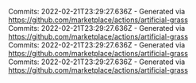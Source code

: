 Commits: 2022-02-21T23:29:27.636Z - Generated via https://github.com/marketplace/actions/artificial-grass
<br>
Commits: 2022-02-21T23:29:27.636Z - Generated via https://github.com/marketplace/actions/artificial-grass
<br>
Commits: 2022-02-21T23:29:27.636Z - Generated via https://github.com/marketplace/actions/artificial-grass
<br>
Commits: 2022-02-21T23:29:27.636Z - Generated via https://github.com/marketplace/actions/artificial-grass
<br>
